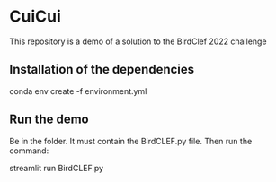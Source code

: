 # CuiCui

This repository is a demo of a solution to the BirdClef 2022 challenge

## Installation of the dependencies

conda env create -f environment.yml

## Run the demo

Be in the folder. It must contain the BirdCLEF.py file. Then run the command:

streamlit run BirdCLEF.py
